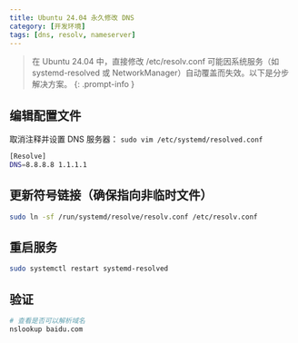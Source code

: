 ```yaml
---
title: Ubuntu 24.04 永久修改 DNS
category: [开发环境]
tags: [dns, resolv, nameserver]
---
```


> 在 Ubuntu 24.04 中，直接修改 /etc/resolv.conf 可能因系统服务（如 systemd-resolved 或 NetworkManager）自动覆盖而失效。以下是分步解决方案。
{: .prompt-info }

## 编辑配置文件
取消注释并设置 DNS 服务器：
`sudo vim /etc/systemd/resolved.conf`

```bash
[Resolve]
DNS=8.8.8.8 1.1.1.1
```

## 更新符号链接（确保指向非临时文件）

```bash
sudo ln -sf /run/systemd/resolve/resolv.conf /etc/resolv.conf
```

## 重启服务

```bash
sudo systemctl restart systemd-resolved
```

## 验证 
```bash
# 查看是否可以解析域名
nslookup baidu.com
```